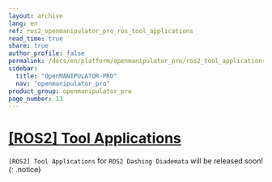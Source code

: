 ```yaml
---
layout: archive
lang: en
ref: ros2_openmanipulator_pro_ros_tool_applications
read_time: true
share: true
author_profile: false
permalink: /docs/en/platform/openmanipulator_pro/ros2_tool_applications/
sidebar:
  title: "OpenMANIPULATOR-PRO"
  nav: "openmanipulator_pro"
product_group: openmanipulator_pro
page_number: 13
---
```


<div style="counter-reset: h1 12"></div>

# [[ROS2] Tool Applications](#ros-tool-application)

`[ROS2] Tool Applications` for `ROS2 Dashing Diademata` will be released soon!
{: .notice}


<!-- ## [RH-P12-RN Gripper](#rh-p12-rn-gripper)

### [Parts List](#parts-list)

|                     | Part Name           | Quantity |
|:--------------------|:--------------------|:--------:|
| **Necessary Parts** | OpenMANIPULATOR-PRO |    1     |
|                     | RH-P12-RN (Gripper) |    1     |
| **Chassis Parts**   | FRP42_A110K         |    1     |
| **Cables**          | CABLE_4P_180MM      |    1     |
| **Miscellaneous**   | WB_M3X08_NYLOK_K    |    12    |


![](/assets/images/platform/openmanipulator_pro/open_manipulator_gripper_assembly_01.png)

### [Assembly Manual](#assembly-manual)

1. Fix FRP42_A110K to the tip of OpenMANIPUALTOR-PRO with eight WB_M3X08_NYLOK_K screws.
 
    ![](/assets/images/platform/openmanipulator_pro/open_manipulator_gripper_assembly_02.png)

2. Assemble RH-P12-RN Gripper on fixed frame(FRP42_A110K) and tighten four WB_M3X08_NYLOK_K screws.
  
    ![](/assets/images/platform/openmanipulator_pro/open_manipulator_gripper_assembly_03.png)
    
    **NOTE** : There are two more holes on the other side for screws.
    {: .notice--info}

3. Connect OpenMANIPULATOR-PRO and RH-P12-RN with CABLE_4P_180MM Cable.

    ![](/assets/images/platform/openmanipulator_pro/open_manipulator_gripper_assembly_04.png)


### [Operation](#operation)

{% capture notice_01 %}
**NOTE** :  
- This instruction has been tested on `Ubuntu 16.04` and `ROS Kinetic Kame`.
- This instruction has been tested on `Ubuntu 18.04` and `ROS Melodic Morenia`.  
- Make sure that ROS2 Packages must be installed on your PC before following an instruction. - [Install ROS2 Packages](/docs/en/platform/openmanipulator_pro/ros2_setup/#install-ros2-packages).
- Make sure to run the [OpenMANIPULATOR-PRO controller](/docs/en/platform/openmanipulator_pro/ros_controller_package/#launch-controller) instructions before running the instruction below
{% endcapture %}
<div class="notice--info">{{ notice_01 | markdownify }}</div>

Please, open the Terminal then run **roscore** along with following command.  

```bash
$ roscore
```
 
After running **roscore**, open another Terminal then write the following commands in Terminal.  

```bash
$ roslaunch open_manipulator_pro_controller open_manipulator_pro_controller.launch with_gripper:=true
```

#### [GUI Program](#gui-program)

Launch `open_manipulator_pro_control_gui node`. This program shows the status of and allows users to control OpenMANIPULATOR-PRO.

```bash
$ roslaunch open_manipulator_pro_control_gui open_manipulator_pro_control_gui.launch with_gripper:=true
```

To controll OpenMANIPULATOR-PRO with RH-P12-RN (Gripper), click the `Timer Start` button.  

![](/assets/images/platform/openmanipulator_pro/open_manipulator_gripper_operation_01.png)


To activate RH-P12-RN (Gripper), Click the `Gripper open` button.


![](/assets/images/platform/openmanipulator_pro/open_manipulator_gripper_operation_02.png)


- [GUI Program e-Manual](/docs/en/platform/openmanipulator_pro/ros2_operation/#ros-operation)  

#### [Teleoperation](#teleoperation)

**Keyboard**  

```bash
$ roslaunch open_manipulator_pro_teleop open_manipulator_pro_teleop_keyboard.launch with_gripper:=true
```

**PS4 & XBOX 360 Joystick**  
You can do Teleoperation with a joystic.

```bash
$ export ROS_NAMESPACE=open_manipulator_pro
$ roslaunch teleop_twist_joy teleop.launch
$ roslaunch open_manipulator_pro_teleop open_manipulator_pro_teleop_joystick.launch with_gripper:=true
```

- [Teleoperation e-Manual](/docs/en/platform/openmanipulator_pro/ros2_operation/#teleoperation)

#### [MoveIt!](#moveit)

```bash 
$ roslaunch open_manipulator_pro_controller open_manipulator_pro_controller.launch use_moveit:=true with_gripper:=true
```
- [MoveIt! e-Manual](/docs/en/platform/openmanipulator_pro/ros2_operation/#moveit)

### [Simulation](#simulation)

{% capture notice_02 %}
**NOTE** :  
- This instruction has been tested on `Ubuntu 16.04` and `ROS Kinetic Kame`.
- This instruction has been tested on `Ubuntu 18.04` and `ROS Melodic Morenia`.
- Make sure that ROS2 Packages must be installed on your PC before following an instruction. - [Install ROS2 Packages](/docs/en/platform/openmanipulator_pro/ros2_setup/#install-ros2-packages).
{% endcapture %}
<div class="notice--info">{{ notice_02 | markdownify }}</div>

#### [Launch Gazebo](#launch-gazebo)

Load OpenManipulator-PRO on Gazebo simulator

```bash
$ roslaunch open_manipulator_pro_gazebo open_manipulator_pro_gazebo.launch with_gripper:=true
```

- [Launch Gazebo e-Manual](/docs/en/platform/openmanipulator_pro/ros2_simulation/#launch-gazebo)

#### [Controller for Gazebo](#controller-for-gazebo)

Launch the open_manipulator_pro_controller for gazebo simulation.

```bash
$ roslaunch open_manipulator_pro_controller open_manipulator_pro_controller.launch use_platform:=false with_gripper:=true
```
- [Controller for Gazebo e-Manual](/docs/en/platform/openmanipulator_pro/ros2_simulation/#controller-for-gazebo) -->
